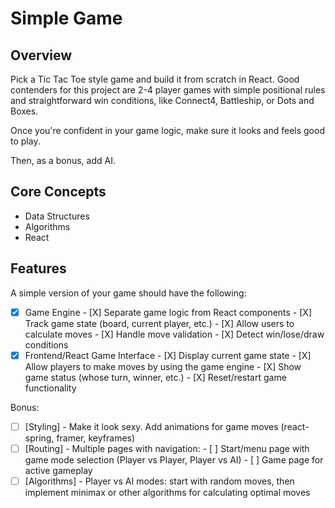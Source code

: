 # Simple Game

## Overview

Pick a Tic Tac Toe style game and build it from scratch in React. Good contenders for this project are 2-4 player games with simple positional rules and straightforward win conditions, like Connect4, Battleship, or Dots and Boxes.

Once you're confident in your game logic, make sure it looks and feels good to play.

Then, as a bonus, add AI.

## Core Concepts
- Data Structures  
- Algorithms
- React

## Features

A simple version of your game should have the following:
- [X] Game Engine
      - [X] Separate game logic from React components
      - [X] Track game state (board, current player, etc.)
      - [X] Allow users to calculate moves
      - [X] Handle move validation
      - [X] Detect win/lose/draw conditions
- [X] Frontend/React Game Interface
      - [X] Display current game state
      - [X] Allow players to make moves by using the game engine
      - [X] Show game status (whose turn, winner, etc.)
      - [X] Reset/restart game functionality

Bonus:
- [ ] \[Styling\] - Make it look sexy. Add animations for game moves (react-spring, framer, keyframes)
- [ ] \[Routing\] - Multiple pages with navigation:
      - [ ] Start/menu page with game mode selection (Player vs Player, Player vs AI)
      - [ ] Game page for active gameplay
- [ ] \[Algorithms\] - Player vs AI modes: start with random moves, then implement minimax or other algorithms for calculating optimal moves